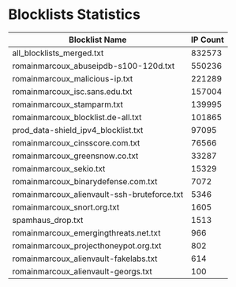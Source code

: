 # Blocklists Statistics
| Blocklist Name | IP Count |
|----|----|
| all_blocklists_merged.txt | 832573 |
| romainmarcoux_abuseipdb-s100-120d.txt | 550236 |
| romainmarcoux_malicious-ip.txt | 221289 |
| romainmarcoux_isc.sans.edu.txt | 157004 |
| romainmarcoux_stamparm.txt | 139995 |
| romainmarcoux_blocklist.de-all.txt | 101865 |
| prod_data-shield_ipv4_blocklist.txt | 97095 |
| romainmarcoux_cinsscore.com.txt | 76566 |
| romainmarcoux_greensnow.co.txt | 33287 |
| romainmarcoux_sekio.txt | 15329 |
| romainmarcoux_binarydefense.com.txt | 7072 |
| romainmarcoux_alienvault-ssh-bruteforce.txt | 5346 |
| romainmarcoux_snort.org.txt | 1605 |
| spamhaus_drop.txt | 1513 |
| romainmarcoux_emergingthreats.net.txt | 966 |
| romainmarcoux_projecthoneypot.org.txt | 802 |
| romainmarcoux_alienvault-fakelabs.txt | 614 |
| romainmarcoux_alienvault-georgs.txt | 100 |
